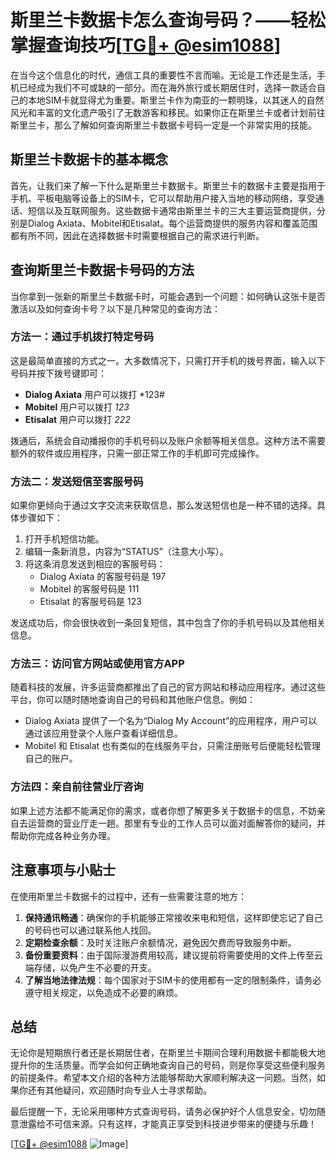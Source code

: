 # 斯里兰卡数据卡怎么查询号码？——轻松掌握查询技巧[[TG💪+ @esim1088](https://t.me/s/esim1088)]

在当今这个信息化的时代，通信工具的重要性不言而喻。无论是工作还是生活，手机已经成为我们不可或缺的一部分。而在海外旅行或长期居住时，选择一款适合自己的本地SIM卡就显得尤为重要。斯里兰卡作为南亚的一颗明珠，以其迷人的自然风光和丰富的文化遗产吸引了无数游客和移民。如果你正在斯里兰卡或者计划前往斯里兰卡，那么了解如何查询斯里兰卡数据卡号码一定是一个非常实用的技能。

## 斯里兰卡数据卡的基本概念

首先，让我们来了解一下什么是斯里兰卡数据卡。斯里兰卡的数据卡主要是指用于手机、平板电脑等设备上的SIM卡，它可以帮助用户接入当地的移动网络，享受通话、短信以及互联网服务。这些数据卡通常由斯里兰卡的三大主要运营商提供，分别是Dialog Axiata、Mobitel和Etisalat。每个运营商提供的服务内容和覆盖范围都有所不同，因此在选择数据卡时需要根据自己的需求进行判断。

## 查询斯里兰卡数据卡号码的方法

当你拿到一张新的斯里兰卡数据卡时，可能会遇到一个问题：如何确认这张卡是否激活以及如何查询卡号？以下是几种常见的查询方法：

### 方法一：通过手机拨打特定号码

这是最简单直接的方式之一。大多数情况下，只需打开手机的拨号界面，输入以下号码并按下拨号键即可：

- **Dialog Axiata** 用户可以拨打 *123#
- **Mobitel** 用户可以拨打 *123*
- **Etisalat** 用户可以拨打 *222*

拨通后，系统会自动播报你的手机号码以及账户余额等相关信息。这种方法不需要额外的软件或应用程序，只需一部正常工作的手机即可完成操作。

### 方法二：发送短信至客服号码

如果你更倾向于通过文字交流来获取信息，那么发送短信也是一种不错的选择。具体步骤如下：

1. 打开手机短信功能。
2. 编辑一条新消息，内容为“STATUS”（注意大小写）。
3. 将这条消息发送到相应的客服号码：
   - Dialog Axiata 的客服号码是 197
   - Mobitel 的客服号码是 111
   - Etisalat 的客服号码是 123

发送成功后，你会很快收到一条回复短信，其中包含了你的手机号码以及其他相关信息。

### 方法三：访问官方网站或使用官方APP

随着科技的发展，许多运营商都推出了自己的官方网站和移动应用程序。通过这些平台，你可以随时随地查询自己的号码和其他账户信息。例如：

- Dialog Axiata 提供了一个名为“Dialog My Account”的应用程序，用户可以通过该应用登录个人账户查看详细信息。
- Mobitel 和 Etisalat 也有类似的在线服务平台，只需注册账号后便能轻松管理自己的账户。

### 方法四：亲自前往营业厅咨询

如果上述方法都不能满足你的需求，或者你想了解更多关于数据卡的信息，不妨亲自去运营商的营业厅走一趟。那里有专业的工作人员可以面对面解答你的疑问，并帮助你完成各种业务办理。

## 注意事项与小贴士

在使用斯里兰卡数据卡的过程中，还有一些需要注意的地方：

1. **保持通讯畅通**：确保你的手机能够正常接收来电和短信，这样即使忘记了自己的号码也可以通过联系他人找回。
2. **定期检查余额**：及时关注账户余额情况，避免因欠费而导致服务中断。
3. **备份重要资料**：由于国际漫游费用较高，建议提前将需要使用的文件上传至云端存储，以免产生不必要的开支。
4. **了解当地法律法规**：每个国家对于SIM卡的使用都有一定的限制条件，请务必遵守相关规定，以免造成不必要的麻烦。

## 总结

无论你是短期旅行者还是长期居住者，在斯里兰卡期间合理利用数据卡都能极大地提升你的生活质量。而学会如何正确地查询自己的号码，则是你享受这些便利服务的前提条件。希望本文介绍的各种方法能够帮助大家顺利解决这一问题。当然，如果你还有其他疑问，欢迎随时向专业人士寻求帮助。

最后提醒一下，无论采用哪种方式查询号码，请务必保护好个人信息安全，切勿随意泄露给不可信来源。只有这样，才能真正享受到科技进步带来的便捷与乐趣！

[[TG💪+ @esim1088](https://t.me/s/esim1088) ![Image](https://i.postimg.cc/4NQfJmqS/Snipaste-2025-05-13-00-14-12.png)]